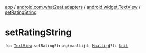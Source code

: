 [app](../../index.md) / [android.com.what2eat.adapters](../index.md) / [android.widget.TextView](index.md) / [setRatingString](./set-rating-string.md)

# setRatingString

`fun `[`TextView`](https://developer.android.com/reference/android/widget/TextView.html)`.setRatingString(maaltijd: `[`Maaltijd`](../../android.com.what2eat.model/-maaltijd/index.md)`?): `[`Unit`](https://kotlinlang.org/api/latest/jvm/stdlib/kotlin/-unit/index.html)